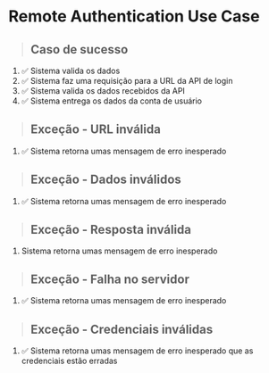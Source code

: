 # Remote Authentication Use Case

> ## Caso de sucesso
1. ✅ Sistema valida os dados
2. ✅ Sistema faz uma requisição para a URL da API de login
3. ✅ Sistema valida os dados recebidos da API
4. ✅ Sistema  entrega os dados da conta de usuário

> ## Exceção - URL inválida
1. ✅ Sistema retorna umas mensagem de erro inesperado

> ## Exceção - Dados inválidos
1. ✅ Sistema retorna umas mensagem de erro inesperado

> ## Exceção - Resposta inválida
1. Sistema retorna umas mensagem de erro inesperado

> ## Exceção - Falha no servidor
1. ✅ Sistema retorna umas mensagem de erro inesperado

> ## Exceção - Credenciais inválidas
1. ✅ Sistema retorna umas mensagem de erro inesperado que as credenciais estão erradas

